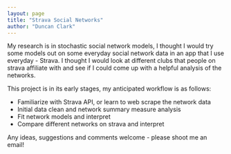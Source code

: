 ```yaml
---
layout: page
title: "Strava Social Networks"
author: "Duncan Clark"
---
```


My research is in stochastic social network models, I thought I would try some models out on some everyday social network data in an app that I use everyday - Strava. I thought I would look at different clubs that people on strava affiliate with and see if I could come up with a helpful analysis of the networks.

This project is in its early stages, my anticipated workflow is as follows:
* Familiarize with Strava API, or learn to web scrape the network data
* Initial data clean and network summary measure analysis
* Fit network models and interpret
* Compare different networks on strava and interpret


Any ideas, suggestions and comments welcome - please shoot me an email!
